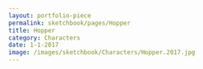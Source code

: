 ```yaml
---
layout: portfolio-piece
permalink: sketchbook/pages/Hopper
title: Hopper
category: Characters
date: 1-1-2017
image: /images/sketchbook/Characters/Hopper.2017.jpg
---
```

